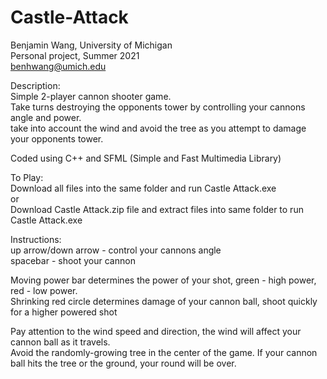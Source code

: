 # Castle-Attack
Benjamin Wang, University of Michigan  
Personal project, Summer 2021  
benhwang@umich.edu  

Description:  
Simple 2-player cannon shooter game.   
Take turns destroying the opponents tower by controlling your cannons angle and power.   
take into account the wind and avoid the tree as you attempt to damage your opponents tower.   

Coded using C++ and SFML (Simple and Fast Multimedia Library)
  
  
To Play:  
Download all files into the same folder and run Castle Attack.exe  
or  
Download Castle Attack.zip file and extract files into same folder to run Castle Attack.exe  

  
  
Instructions:  
up arrow/down arrow - control your cannons angle  
spacebar - shoot your cannon  
 
 
Moving power bar determines the power of your shot, green - high power, red - low power.   
Shrinking red circle determines damage of your cannon ball, shoot quickly for a higher powered shot  


Pay attention to the wind speed and direction, the wind will affect your cannon ball as it travels.  
Avoid the randomly-growing tree in the center of the game. If your cannon ball hits the tree or the ground, your round will be over.  



